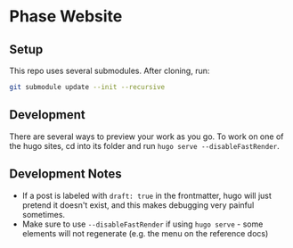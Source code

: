 # Phase Website

## Setup
This repo uses several submodules. After cloning, run:
```sh
git submodule update --init --recursive
````

## Development
There are several ways to preview your work as you go.
To work on one of the hugo sites, cd into its folder and run
`hugo serve --disableFastRender`.

## Development Notes
- If a post is labeled with `draft: true` in the frontmatter, hugo will just pretend it doesn't exist, and this makes debugging very painful sometimes.
- Make sure to use `--disableFastRender` if using `hugo serve` - some elements will not regenerate (e.g. the menu on the reference docs)
